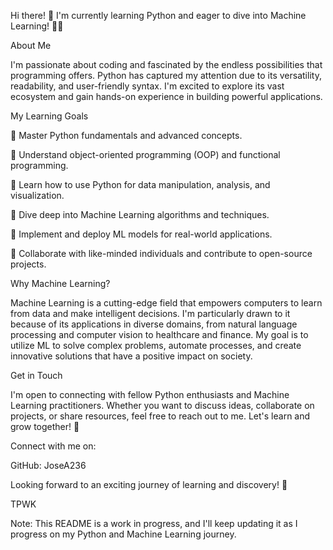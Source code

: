 Hi there! 👋 I'm currently learning Python and eager to dive into Machine Learning! 🐍🤖

About Me

I'm passionate about coding and fascinated by the endless possibilities that programming offers. 
Python has captured my attention due to its versatility, readability, and user-friendly syntax. 
I'm excited to explore its vast ecosystem and gain hands-on experience in building powerful applications.

My Learning Goals

🔹 Master Python fundamentals and advanced concepts.

🔹 Understand object-oriented programming (OOP) and functional programming.

🔹 Learn how to use Python for data manipulation, analysis, and visualization.

🔹 Dive deep into Machine Learning algorithms and techniques.

🔹 Implement and deploy ML models for real-world applications.

🔹 Collaborate with like-minded individuals and contribute to open-source projects.

Why Machine Learning?

Machine Learning is a cutting-edge field that empowers computers to learn from data and make intelligent decisions. 
I'm particularly drawn to it because of its applications in diverse domains, from natural language processing and computer vision to healthcare and finance. 
My goal is to utilize ML to solve complex problems, automate processes, and create innovative solutions that have a positive impact on society.

Get in Touch

I'm open to connecting with fellow Python enthusiasts and Machine Learning practitioners. 
Whether you want to discuss ideas, collaborate on projects, or share resources, feel free to reach out to me. 
Let's learn and grow together! 🌱

Connect with me on:

GitHub: JoseA236

Looking forward to an exciting journey of learning and discovery! 🚀 

TPWK

Note: This README is a work in progress, and I'll keep updating it as I progress on my Python and Machine Learning journey.
